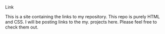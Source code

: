 Link



This is a site containing the links to my repository. This repo is purely HTML and CSS. I will be posting links to the my. projects here. Please feel free to check them out.
